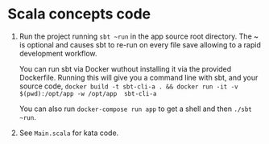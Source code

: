 # Scala concepts code


1. Run the project running `sbt ~run` in the app source root directory. The ~ is optional and causes sbt to re-run on every file save allowing to a rapid development workflow.

    You can run sbt via Docker wuthout installing it via the provided Dockerfile. Running this will give you a command line with sbt, and your source code, `docker build -t sbt-cli-a . && docker run -it -v $(pwd):/opt/app -w /opt/app  sbt-cli-a`

    You can also run `docker-compose run app` to get a shell and then `./sbt ~run`.

1. See `Main.scala` for kata code.
